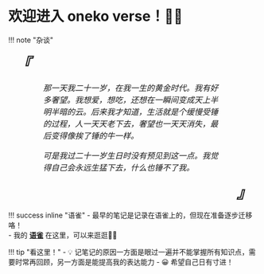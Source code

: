 # 欢迎进入 oneko verse！🐱‍💻

!!! note "杂谈"
    <div style="font-size:30px;font-weight:bold;padding: 0 15px;">
        *『*
    </div>
    <p style="font-family:;font-size:16px;padding: 0 70px;">
    *那一天我二十一岁，在我一生的黄金时代。我有好多奢望。我想爱，想吃，还想在一瞬间变成天上半明半暗的云。后来我才知道，生活就是个缓慢受锤的过程，人一天天老下去，奢望也一天天消失，最后变得像挨了锤的牛一样。*
    </p>
    <p style="font-family:;font-size:16px;padding: 0 70px;">
    *可是我过二十一岁生日时没有预见到这一点。我觉得自己会永远生猛下去，什么也锤不了我。*
    </p>
    <div align="right" style="font-size:30px;font-weight:bold;padding: 0 15px;">
        *』*
    </div>     

!!! success inline "语雀"
    - 最早的笔记是记录在语雀上的，但现在准备逐步迁移咯！  
    - 我的 **[语雀](https://www.yuque.com/oneko/something)** 在这里，可以来逛逛👋🏻

!!! tip "看这里！"
    - 💡 记笔记的原因一方面是眼过一遍并不能掌握所有知识点，需要时常再回顾，另一方面是能提高我的表达能力
    - 😀 希望自己日有寸进！